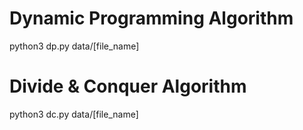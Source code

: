 # Dynamic Programming Algorithm
python3 dp.py data/[file_name]

# Divide & Conquer Algorithm
python3 dc.py data/[file_name]